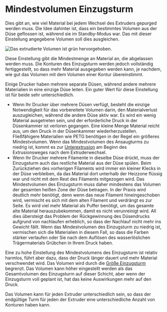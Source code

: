Mindestvolumen Einzugsturm
====
Dies gibt an, wie viel Material bei jedem Wechsel des Extruders gepurged werden muss. Die Idee dahinter ist, dass ein bestimmtes Volumen aus der Düse geflossen ist, während sie im Standby-Modus war. Das mit dieser Einstellung angegebene Volumen soll dies ausgleichen.

![Das extrudierte Volumen ist grün hervorgehoben.](../../../articles/images/prime_tower.svg)

Diese Einstellung gibt die Mindestmenge an Material an, die abgelassen werden muss. Die Konturen des Einzugsturm werden jedoch vollständig fertiggestellt, so dass mehr Material ausgegeben werden kann, je nachdem, wie gut das Volumen mit dem Volumen einer Kontur übereinstimmt.

Einige Drucker haben mehrere separate Düsen, während andere mehrere Materialien in eine einzige Düse leiten. Ein guter Wert für diese Einstellung ist für beide sehr unterschiedlich.
* Wenn Ihr Drucker über mehrere Düsen verfügt, besteht die einzige Notwendigkeit für das vorbereitete Volumen darin, den Materialverlust auszugleichen, während die andere Düse aktiv war. Es wird ein wenig Material ausgetreten sein, und der erforderliche Druck in der Düsenkammer ist verloren gegangen. Eine kleine Menge Material reicht aus, um den Druck in der Düsenkammer wiederherzustellen. Fließfähigere Materialien wie PETG benötigen in der Regel ein größeres Mindestvolumen. Wenn das Mindestvolumen des Ansaugturms zu niedrig ist, kommt es zur [Unterextrusion](../troubleshooting/underextrusion.md) am Beginn des Extrusionsweges nach dem Extruderwechsel.
* Wenn Ihr Drucker mehrere Filamente in dieselbe Düse drückt, muss der Einzugsturm auch das restliche Material aus der Düse spülen. Beim Zurückziehen des vorherigen Filaments wird immer ein kleiner Klecks in der Düse verbleiben, da das Material dort unterhalb der Heizzone flüssig war und nicht mit dem Rest des Filaments mitgezogen wird. Das Mindestvolumen des Einzugsturm muss daher mindestens das Volumen der gesamten heißen Zone der Düse betragen. In der Praxis wird deutlich mehr benötigt, denn wenn das neue Filament hineingeschoben wird, vermischt es sich mit dem alten Filament und verdrängt es zur Seite. Es wird viel mehr Material als Puffer benötigt, um das gesamte alte Material herauszubekommen, damit es nicht verunreinigt wird. All dies übersteigt das Problem der Rückgewinnung des Düsendrucks aufgrund von nachlaufen erheblich, so dass der Nachlauf nicht mehr ins Gewicht fällt. Wenn das Mindestvolumen des Einzugsturm zu niedrig ist, vermischen sich die Materialien in diesem Fall, so dass die Farben stärker verlaufen oder Sie nach dem Auflösen des wasserlöslichen Trägermaterials Grübchen in Ihrem Druck haben.

Eine zu hohe Einstellung des Mindestvolumens des Einzugsturm ist relativ harmlos, führt aber dazu, dass der Druck länger dauert und mehr Material verschwendet wird. Das Volumen wird durch die [Größe Einzugsturm](prime_tower_size.md) begrenzt. Das Volumen kann höher eingestellt werden als das Gesamtvolumen des Einzugsturm auf dieser Schicht, aber wenn der Einzugsturm voll geplant ist, hat das keine Auswirkungen mehr auf den Druck.

Das Volumen kann für jeden Extruder unterschiedlich sein, so dass der endgültige Turm für jeden der Extruder eine unterschiedliche Anzahl von Konturen haben kann.